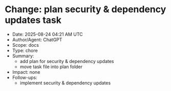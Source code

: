 # Change: plan security & dependency updates task

- Date: 2025-08-24 04:21 AM UTC
- Author/Agent: ChatGPT
- Scope: docs
- Type: chore
- Summary:
  - add plan for security & dependency updates
  - move task file into plan folder
- Impact:
  none
- Follow-ups:
  - implement security & dependency updates
